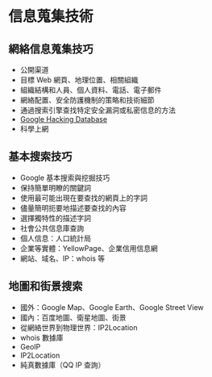 # 信息蒐集技術

## 網絡信息蒐集技巧

-   公開渠道
-   目標 Web 網頁、地理位置、相關組織
-   組織結構和人員、個人資料、電話、電子郵件
-   網絡配置、安全防護機制的策略和技術細節
-   通過搜索引擎查找特定安全漏洞或私密信息的方法
-   [Google Hacking Database](https://www.exploit-db.com/google-hacking-database/)
-   科學上網

## 基本搜索技巧

-   Google 基本搜索與挖掘技巧
-   保持簡單明瞭的關鍵詞
-   使用最可能出現在要查找的網頁上的字詞
-   儘量簡明扼要地描述要查找的內容
-   選擇獨特性的描述字詞
-   社會公共信息庫查詢
-   個人信息：人口統計局
-   企業等實體：YellowPage、企業信用信息網
-   網站、域名、IP：whois 等

## 地圖和街景搜索

-   國外：Google Map、Google Earth、Google Street View
-   國內：百度地圖、衛星地圖、街景
-   從網絡世界到物理世界：IP2Location
-   whois 數據庫
-   GeoIP
-   IP2Location
-   純真數據庫（QQ IP 查詢）
